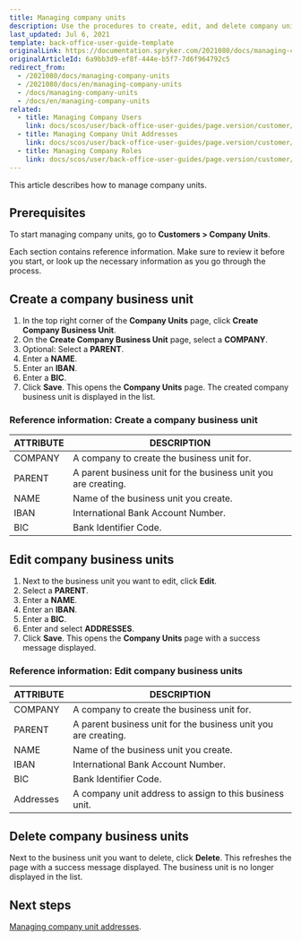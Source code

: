 ```yaml
---
title: Managing company units
description: Use the procedures to create, edit, and delete company units in the Back Office after a company has been created.
last_updated: Jul 6, 2021
template: back-office-user-guide-template
originalLink: https://documentation.spryker.com/2021080/docs/managing-company-units
originalArticleId: 6a9bb3d9-ef8f-444e-b5f7-7d6f964792c5
redirect_from:
  - /2021080/docs/managing-company-units
  - /2021080/docs/en/managing-company-units
  - /docs/managing-company-units
  - /docs/en/managing-company-units
related:
  - title: Managing Company Users
    link: docs/scos/user/back-office-user-guides/page.version/customer/company-account/managing-company-users.html
  - title: Managing Company Unit Addresses
    link: docs/scos/user/back-office-user-guides/page.version/customer/company-account/managing-company-unit-addresses.html
  - title: Managing Company Roles
    link: docs/scos/user/back-office-user-guides/page.version/customer/company-account/managing-company-roles.html
---
```


This article describes how to manage company units.

## Prerequisites

To start managing company units, go to  **Customers&nbsp;<span aria-label="and then">></span> Company Units**.

Each section contains reference information. Make sure to review it before you start, or look up the necessary information as you go through the process.

## Create a company business unit

1. In the top right corner of the **Company Units** page, click **Create Company Business Unit**.
2. On the **Create Company Business Unit** page, select a **COMPANY**.
3. Optional: Select a **PARENT**.
4. Enter a **NAME**.
5. Enter an **IBAN**.
6. Enter a **BIC**.
7. Click **Save**.
    This opens the **Company Units** page. The created company business unit is displayed in the list.

### Reference information: Create a company business unit

| ATTRIBUTE | DESCRIPTION  |
| --- | --- |
| COMPANY | A company to create the business unit for.  |
| PARENT | A parent business unit for the business unit you are creating. |
| NAME | Name of the business unit you create. |
| IBAN |  International Bank Account Number. |
| BIC | Bank Identifier Code. |

## Edit company business units

1. Next to the business unit you want to edit, click **Edit**.
2. Select a **PARENT**.
3. Enter a **NAME**.
4. Enter an **IBAN**.
5. Enter a **BIC**.
6. Enter and select **ADDRESSES**.
7. Click **Save**.
    This opens the **Company Units** page with a success message displayed.

### Reference information: Edit company business units

| ATTRIBUTE | DESCRIPTION  |
| --- | --- |
| COMPANY | A company to create the business unit for.  |
| PARENT | A parent business unit for the business unit you are creating. |
| NAME | Name of the business unit you create. |
| IBAN |  International Bank Account Number. |
|BIC| Bank Identifier Code. |
| Addresses | A company unit address to assign to this business unit. |

## Delete company business units

Next to the business unit you want to delete, click **Delete**.
    This refreshes the page with a success message displayed. The business unit is no longer displayed in the list.

## Next steps

[Managing company unit addresses](/docs/scos/user/back-office-user-guides/{{page.version}}/customer/company-account/managing-company-unit-addresses.html).
